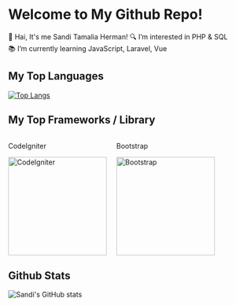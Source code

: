 # Welcome to My Github Repo!
👋 Hai, It's me Sandi Tamalia Herman!
🔍 I’m interested in PHP & SQL  
📚 I’m currently learning JavaScript, Laravel, Vue  

## My Top Languages
[![Top Langs](https://github-readme-stats.vercel.app/api/top-langs/?username=Sanditamah&layout=compact)](https://github.com/Sanditamah/github-readme-stats)

## My Top Frameworks / Library

<div style="display: flex; align-items: center;">
  <div style="margin-right: 20px;">
    <p>CodeIgniter</p>
    <img src="https://raw.githubusercontent.com/Sanditamah/Sanditamah/main/codeigniter.png" alt="CodeIgniter" width="200"/>
  </div>
  
  <div style="margin-right: 20px;">
    <p>Bootstrap</p>
    <img src="https://raw.githubusercontent.com/Sanditamah/Sanditamah/main/bootstrap-logo.png" alt="Bootstrap" width="200"/>
  </div>
</div>


## Github Stats
![Sandi's GitHub stats](https://github-readme-stats.vercel.app/api?username=Sanditamah&show_icons=true&theme=radical)
